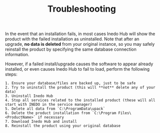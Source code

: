 ﻿---
title: Troubleshooting
sequence: 40
keywords: installation
---

In the event that an installation fails, in most cases Inedo Hub will show the product with the failed installation as uninstalled. Note that
after an upgrade, **no data is deleted** from your original instance, so you may safely reinstall the product by specifying the same database
connection information.

However, if a failed install/upgrade causes the software to appear already installed, or even causes Inedo Hub to fail to load, perform the following steps:

	1. Ensure your database/files are backed up, just to be safe
	2. Try to uninstall the product (this will **not** delete any of your data)
	3. Uninstall Inedo Hub
	4. Stop all services related to the installed product (these will all start with INEDO in the service manager)
	5. Delete all data from `C:\ProgramData\upack`
	6. Delete the product installation from `C:\Program Files\<ProductName>` if necessary
	7. Download Inedo Hub and install
	8. Reinstall the product using your original database
